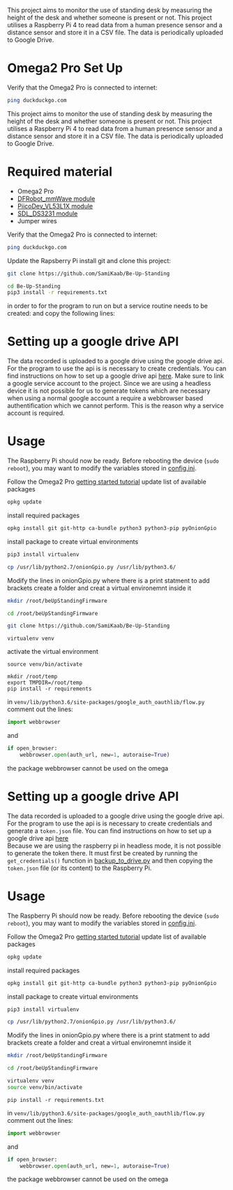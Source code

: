 This project aims to monitor the use of standing desk by measuring the height of the desk and whether someone is present or not.
This project utilises a Raspberry Pi 4 to read data from a human presence sensor and a distance sensor and store it in a CSV file. The data is periodically uploaded to Google Drive.



# Omega2 Pro Set Up

Verify that the Omega2 Pro is connected to internet:
```sh
ping duckduckgo.com
``` 
This project aims to monitor the use of standing desk by measuring the height of the desk and whether someone is present or not.
This project utilises a Raspberry Pi 4 to read data from a human presence sensor and a distance sensor and store it in a CSV file. The data is periodically uploaded to Google Drive.

# Required material
- Omega2 Pro
- [DFRobot_mmWave module](https://www.dfrobot.com/product-2282.html)
- [PiicoDev_VL53L1X module](https://www.sparkfun.com/products/14722)
- [SDL_DS3231 module](https://www.jaycar.com.au/rtc-clock-module-for-raspberry-pi/p/XC9044?pos=1&queryId=f5734bdf10cb6c5024d07c37201f1d5b&sort=relevance&searchText=rtc)
- Jumper wires
  



Verify that the Omega2 Pro is connected to internet:
```sh
ping duckduckgo.com
``` 
Update the Rapsberry Pi install git and clone this project:
```sh
git clone https://github.com/SamiKaab/Be-Up-Standing
```
```sh
cd Be-Up-Standing
pip3 install -r requirements.txt
```
in order to for the program to run on but a service routine needs to be created:
and copy the following lines:


# Setting up a google drive API
The data recorded is uploaded to a google drive using the google drive api. For the program to use the api is is necessary to create credentials.
You can find instructions on how to set up a google drive api [here](https://developers.google.com/drive/api/quickstart/python). Make sure to link a google service account to the project. Since we are using a headless device it is not possible for us to generate tokens which are necessary when using a normal google account a require a webbrowser based authentification which we cannot perform. This is the reason why a service account is required.

# Usage
The Raspberry Pi should now be ready. Before rebooting the device (`sudo reboot`), you may want to modify the variables stored in [config.ini](/config.ini).


Follow the Omega2 Pro [getting started tutorial](https://onion.io/omega2-pro-get-started/)
update list of available packages
```sh
opkg update
```
install required packages
```sh
opkg install git git-http ca-bundle python3 python3-pip pyOnionGpio
```
install package to create virtual environments 
```sh
pip3 install virtualenv
```
```sh
cp /usr/lib/python2.7/onionGpio.py /usr/lib/python3.6/
```
Modify the lines in onionGpio.py where there is a print statment to add brackets
create a folder and creat a virtual environemnt inside it
```sh
mkdir /root/beUpStandingFirmware
```
```sh
cd /root/beUpStandingFirmware
```
```sh
git clone https://github.com/SamiKaab/Be-Up-Standing
```

```
virtualenv venv
```

activate the virtual environment

```
source venv/bin/activate
```

```
mkdir /root/temp
export TMPDIR=/root/temp
pip install -r requirements
```
in `venv/lib/python3.6/site-packages/google_auth_oauthlib/flow.py` comment out the lines:  
```py 
import webbrowser
```
and 
```py
if open_browser:   
    webbrowser.open(auth_url, new=1, autoraise=True)
```
the package webbrowser cannot be used on the omega

# Setting up a google drive API
The data recorded is uploaded to a google drive using the google drive api. For the program to use the api is is necessary to create credentials and generate a `token.json` file. 
You can find instructions on how to set up a google drive api [here](https://developers.google.com/drive/api/quickstart/python)   
Because we are using the raspberry pi in headless mode, it is not possible to generate the token there. It must first be created by running the `get_credentials()` function in [backup_to_drive.py](/backup_to_drive.py) and then copying the `token.json` file (or its content) to the Raspberry Pi.

# Usage
The Raspberry Pi should now be ready. Before rebooting the device (`sudo reboot`), you may want to modify the variables stored in [config.ini](/config.ini).



Follow the Omega2 Pro [getting started tutorial](https://onion.io/omega2-pro-get-started/)
update list of available packages
```sh
opkg update
```
install required packages
```sh
opkg install git git-http ca-bundle python3 python3-pip pyOnionGpio
```
install package to create virtual environments 
```sh
pip3 install virtualenv
```

```sh
cp /usr/lib/python2.7/onionGpio.py /usr/lib/python3.6/
```
Modify the lines in onionGpio.py where there is a print statment to add brackets
create a folder and creat a virtual environemnt inside it
```sh
mkdir /root/beUpStandingFirmware
```
```sh
cd /root/beUpStandingFirmware
```
```sh
virtualenv venv
source venv/bin/activate
```
```
pip install -r requirements.txt
```
in `venv/lib/python3.6/site-packages/google_auth_oauthlib/flow.py` comment out the lines:
```py
import webbrowser
```
and 
```py
if open_browser:   
    webbrowser.open(auth_url, new=1, autoraise=True)
```
the package webbrowser cannot be used on the omega